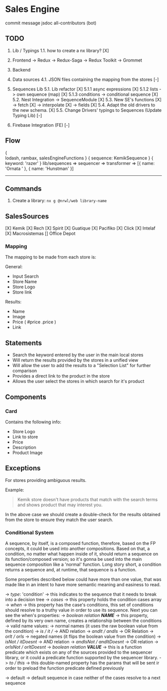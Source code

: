 # Sales Engine

commit message
jsdoc
all-contributors (bot)

## TODO

1. Lib / Typings
    1.1. how to create a nx library? [X]

2. Frontend
    -> Redux
    -> Redux-Saga
    -> Redux Toolkit
    -> Grommet

3. Backend

4. Data sources
  4.1. JSON files containing the mapping from the stores [-]
  
5. Sequences Lib
    5.1. Lib refactor [X]
        5.1.1 async expressions [X]
        5.1.2 lists -> own sequence (map) [X]
        5.1.3 conditions -> conditional sequence [X]
    5.2. Nest Integration -> SequenceModule [X]
    5.3. New SE's functions [X]
        -> fetch [X]
        -> interpolate [X]
        -> fields  [X]
    5.4. Adapt the old drivers to the new schema. [X]
    5.5. Change Drivers' typings to Sequences (Update Typing Lib) [-]

6. Firebase Integration (FE) [-]

## Flow

{  
    lodash,
    rambax,
    salesEngineFunctions
}                                { sequence: KemikSequence }          { keyword: 'razer' }
       lib/sequences       =>            sequencer              =>       transformer         =>     [{ name: 'Ornata ' }, { name: 'Hunstman' }]
____
## Commands

1. Create a library: `nx g @nrwl/web library-name`

## SalesSources

[X] Kemik 
[X] Rech
[X] Spirit
[X] Guatique
[X] Pacifiko
[X] Click
[X] Intelaf
[X] Macrosistemas
[] Office Depot

### Mapping

The mapping to be made from each store is: 

General: 
- Input Search
- Store Name
- Store Logo
- Store link

Results:

- Name 
- Image
- Price ( #price .price )
- Link

## Statements

- Search the keyword entered by the user in the main local stores
- Will return the results provided by the stores in a unified view
- Will allow the user to add the results to a "Selection List" for further comparison
- Provides a direct link to the product in the store
- Allows the user select the stores in which search for it's product

## Components

### Card

Contains the following info: 

- Store Logo
- Link to store
- Price
- Description
- Product Image
  
  
## Exceptions
 
For stores providing ambiguous results.

Example:

> Kemik store doesn't have products that match with the search terms and shows product that may interest you.

In the above case we should create a double-check for the results obtained from the store to ensure they match the user search.


### Conditional System

A sequence, by itself, is a composed function, therefore, based on the FP concepts, it could be used into another compositions.
Based on that, a condition, no matter what happen inside of it, should return a sequence on its function/composed version; so it's gonna be used into
the main sequence composition like a 'normal' function. Long story short, a condition returns a sequence and, at runtime, that sequence is a function.

Some properties described below could have more than one value, that was made like in an intent to have more semantic meaning and easiness to read.

-> *type*: 'condition'
    -> this indicates to the sequence that it needs to break into a decision tree
-> *cases*
    -> this property holds the condition cases array
    -> *when*
        -> this property has the case's conditions, this set of conditions should resolve to a truthy value in order to use its sequence.
            Next you can see the when's properties:
            -> *boolean relation **NAME***
                -> this property, defined by its very own name, creates a relationship between the conditions
                -> valid name values:
                    -> normal names (it uses the raw boolean value from the condition)
                        -> *is / it /*
                        -> AND relation
                            -> *andIt / andIs*
                        -> OR Relation
                            -> *orIt / orIs*
                    -> negated names (it flips the boolean value from the condition)
                        -> *isNot / itDoesnt*
                        -> AND relation
                            -> *andIsNot / andItDoesnt*
                        -> OR relation
                            -> *orIsNot / orItDoesnt*
            -> *boolean relation **VALUE***
                -> this is a function predicate which exists on any of the sources provided to the sequencer library, or it could a predicate function supported by the sequencer library.
            -> *to / this*
                -> this double-named property has the params that will be sent ir order to preload the function predicate defined previously
                        
                
-> default
    -> default sequence in case neither of the cases resolve to a next sequence


    












